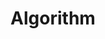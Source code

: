 ---
layout: list
title: Algorithm
slug: algorithm
menu: true
submenu: true
order: 3
description: >
  Study Algorithm
---
